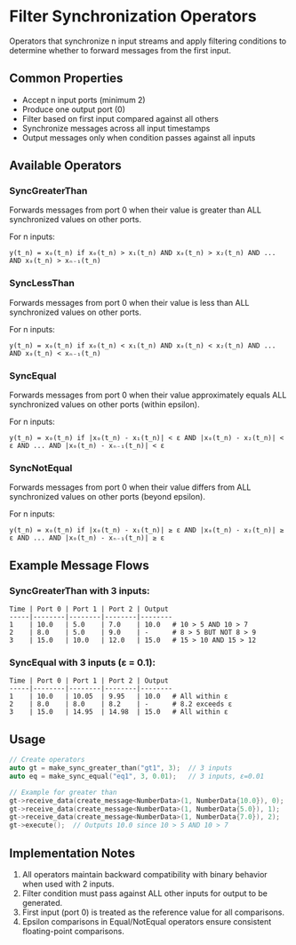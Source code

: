 # Filter Synchronization Operators

Operators that synchronize n input streams and apply filtering conditions to determine whether to forward messages from the first input.

## Common Properties

- Accept n input ports (minimum 2)
- Produce one output port (0)
- Filter based on first input compared against all others
- Synchronize messages across all input timestamps
- Output messages only when condition passes against all inputs

## Available Operators

### SyncGreaterThan

Forwards messages from port 0 when their value is greater than ALL synchronized values on other ports.

For n inputs:

```
y(t_n) = x₀(t_n) if x₀(t_n) > x₁(t_n) AND x₀(t_n) > x₂(t_n) AND ... AND x₀(t_n) > xₙ₋₁(t_n)
```

### SyncLessThan

Forwards messages from port 0 when their value is less than ALL synchronized values on other ports.

For n inputs:

```
y(t_n) = x₀(t_n) if x₀(t_n) < x₁(t_n) AND x₀(t_n) < x₂(t_n) AND ... AND x₀(t_n) < xₙ₋₁(t_n)
```

### SyncEqual

Forwards messages from port 0 when their value approximately equals ALL synchronized values on other ports (within epsilon).

For n inputs:

```
y(t_n) = x₀(t_n) if |x₀(t_n) - x₁(t_n)| < ε AND |x₀(t_n) - x₂(t_n)| < ε AND ... AND |x₀(t_n) - xₙ₋₁(t_n)| < ε
```

### SyncNotEqual

Forwards messages from port 0 when their value differs from ALL synchronized values on other ports (beyond epsilon).

For n inputs:

```
y(t_n) = x₀(t_n) if |x₀(t_n) - x₁(t_n)| ≥ ε AND |x₀(t_n) - x₂(t_n)| ≥ ε AND ... AND |x₀(t_n) - xₙ₋₁(t_n)| ≥ ε
```

## Example Message Flows

### SyncGreaterThan with 3 inputs:

```
Time | Port 0 | Port 1 | Port 2 | Output
-----|--------|--------|--------|--------
1    | 10.0   | 5.0    | 7.0    | 10.0   # 10 > 5 AND 10 > 7
2    | 8.0    | 5.0    | 9.0    | -      # 8 > 5 BUT NOT 8 > 9
3    | 15.0   | 10.0   | 12.0   | 15.0   # 15 > 10 AND 15 > 12
```

### SyncEqual with 3 inputs (ε = 0.1):

```
Time | Port 0 | Port 1 | Port 2 | Output
-----|--------|--------|--------|--------
1    | 10.0   | 10.05  | 9.95   | 10.0   # All within ε
2    | 8.0    | 8.0    | 8.2    | -      # 8.2 exceeds ε
3    | 15.0   | 14.95  | 14.98  | 15.0   # All within ε
```

## Usage

```cpp
// Create operators
auto gt = make_sync_greater_than("gt1", 3);  // 3 inputs
auto eq = make_sync_equal("eq1", 3, 0.01);   // 3 inputs, ε=0.01

// Example for greater than
gt->receive_data(create_message<NumberData>(1, NumberData{10.0}), 0);
gt->receive_data(create_message<NumberData>(1, NumberData{5.0}), 1);
gt->receive_data(create_message<NumberData>(1, NumberData{7.0}), 2);
gt->execute();  // Outputs 10.0 since 10 > 5 AND 10 > 7
```

## Implementation Notes

1. All operators maintain backward compatibility with binary behavior when used with 2 inputs.
2. Filter condition must pass against ALL other inputs for output to be generated.
3. First input (port 0) is treated as the reference value for all comparisons.
4. Epsilon comparisons in Equal/NotEqual operators ensure consistent floating-point comparisons.
